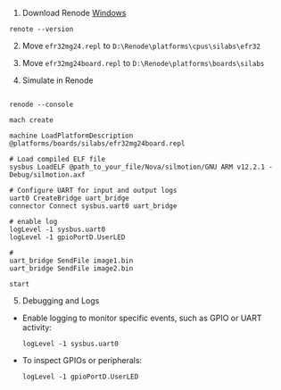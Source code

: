 1. Download Renode [Windows](https://github.com/renode/renode/releases/download/v1.15.3/renode_1.15.3.msi)

```shell
renote --version
```

2. Move ```efr32mg24.repl``` to ```D:\Renode\platforms\cpus\silabs\efr32```
3. Move ```efr32mg24board.repl``` to  ```D:\Renode\platforms\boards\silabs```

4. Simulate in Renode

```shell

renode --console

mach create

machine LoadPlatformDescription @platforms/boards/silabs/efr32mg24board.repl

# Load compiled ELF file 
sysbus LoadELF @path_to_your_file/Nova/silmotion/GNU ARM v12.2.1 - Debug/silmotion.axf

# Configure UART for input and output logs
uart0 CreateBridge uart_bridge
connector Connect sysbus.uart0 uart_bridge

# enable log
logLevel -1 sysbus.uart0
logLevel -1 gpioPortD.UserLED

#
uart_bridge SendFile image1.bin
uart_bridge SendFile image2.bin

start
```

5. Debugging and Logs

* Enable logging to monitor specific events, such as GPIO or UART activity:

  ```shell
  logLevel -1 sysbus.uart0
  ```

* To inspect GPIOs or peripherals:

  ```shell
  logLevel -1 gpioPortD.UserLED
  ```
